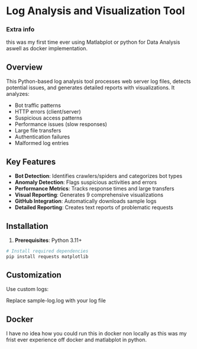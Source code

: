 # Log Analysis and Visualization Tool
### Extra info 
this was my first time ever using Matlabplot or python for Data Analysis
aswell as docker implementation.

## Overview
This Python-based log analysis tool processes web server log files, detects potential issues, and generates detailed reports with visualizations. It analyzes:
- Bot traffic patterns
- HTTP errors (client/server)
- Suspicious access patterns
- Performance issues (slow responses)
- Large file transfers
- Authentication failures
- Malformed log entries
  

## Key Features
- **Bot Detection**: Identifies crawlers/spiders and categorizes bot types
- **Anomaly Detection**: Flags suspicious activities and errors
- **Performance Metrics**: Tracks response times and large transfers
- **Visual Reporting**: Generates 9 comprehensive visualizations
- **GitHub Integration**: Automatically downloads sample logs
- **Detailed Reporting**: Creates text reports of problematic requests

## Installation
1. **Prerequisites**: Python 3.11+
```bash
# Install required dependencies
pip install requests matplotlib
```
## Customization
Use custom logs:

Replace sample-log.log with your log file

## Docker 
I have no idea how you could run this in docker non locally as this was my frist ever experience off docker and matlabplot in python.

